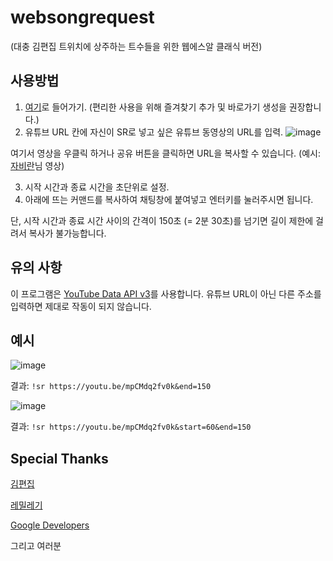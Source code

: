 # websongrequest
(대충 김편집 트위치에 상주하는 트수들을 위한 웹에스알 클래식 버전)

## 사용방법
1. [여기](https://smh0505.github.io/websongrequest/)로 들어가기.
(편리한 사용을 위해 즐겨찾기 추가 및 바로가기 생성을 권장합니다.)
2. 유튜브 URL 칸에 자신이 SR로 넣고 싶은 유튜브 동영상의 URL를 입력.
![image](https://user-images.githubusercontent.com/42821865/120219098-b0670300-c208-11eb-8fd4-24661d60b60e.png)

여기서 영상을 우클릭 하거나 공유 버튼을 클릭하면 URL을 복사할 수 있습니다. (예시: [자비란](https://www.youtube.com/channel/UCM5TAPH7AD7F2iSr-iXIgtQ)님 영상)

3. 시작 시간과 종료 시간을 초단위로 설정.
4. 아래에 뜨는 커맨드를 복사하여 채팅창에 붙여넣고 엔터키를 눌러주시면 됩니다.

단, 시작 시간과 종료 시간 사이의 간격이 150초 (= 2분 30초)를 넘기면 길이 제한에 걸려서 복사가 불가능합니다.

## 유의 사항
이 프로그램은 [YouTube Data API v3](https://developers.google.com/youtube/v3/getting-started?hl=ko)를 사용합니다. 유튜브 URL이 아닌 다른 주소를 입력하면 제대로 작동이 되지 않습니다.

## 예시
![image](https://user-images.githubusercontent.com/42821865/120577311-24183400-c3f2-11eb-99aa-e27963ce9344.png)

결과: `!sr https://youtu.be/mpCMdq2fv0k&end=150`

![image](https://user-images.githubusercontent.com/42821865/120577344-31352300-c3f2-11eb-8b73-c97be516673a.png)

결과: `!sr https://youtu.be/mpCMdq2fv0k&start=60&end=150`

## Special Thanks
[김편집](https://www.twitch.tv/arpa__)

[레밀레기](https://www.twitch.tv/remilegi)

[Google Developers](https://developers.google.com/?hl=ko)

그리고 여러분
